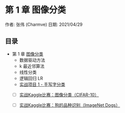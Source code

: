 # 第 1 章 图像分类

作者: 张伟 (Charmve)
日期: 2021/04/29

## 目录
- 第 1 章 [图像分类](https://charmve.github.io/computer-vision-in-action/#/chapter1/chapter1)
  - 数据驱动方法
  - k 最近邻算法
  - 线性分类
  - 逻辑回归 LR 
  - [实战项目 1 - 手写字分类](https://blog.csdn.net/Charmve/article/details/108531735)
  - [ ] [实战Kaggle比赛：图像分类（CIFAR-10）]()
  - [ ] [实战Kaggle比赛：狗的品种识别（ImageNet Dogs）]()


